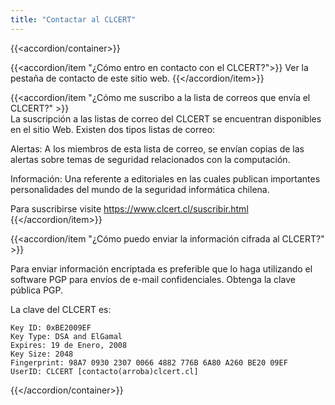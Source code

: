 ```yaml
---
title: "Contactar al CLCERT"
---
```



{{<accordion/container>}}

{{<accordion/item "¿Cómo entro en contacto con el CLCERT?">}}
Ver la pestaña de contacto de este sitio web.
{{</accordion/item>}}

{{<accordion/item "¿Cómo me suscribo a la lista de correos que envía el CLCERT?" >}}        
La suscripción a las listas de correo del CLCERT se encuentran disponibles en el sitio Web. Existen dos tipos listas de correo:

Alertas: A los miembros de esta lista de correo, se envían copias de las alertas sobre temas de seguridad relacionados con la computación.

Información: Una referente a editoriales en las cuales publican importantes personalidades del mundo de la seguridad informática chilena.

Para suscribirse visite https://www.clcert.cl/suscribir.html
{{</accordion/item>}}

{{<accordion/item "¿Cómo puedo enviar la información cifrada al CLCERT?" >}}

Para enviar información encriptada es preferible que lo haga utilizando el software PGP para envíos de e-mail confidenciales. Obtenga la clave pública PGP.

La clave del CLCERT es:

    Key ID: 0xBE2009EF
    Key Type: DSA and ElGamal
    Expires: 19 de Enero, 2008
    Key Size: 2048
    Fingerprint: 98A7 0930 2307 0066 4882 776B 6A80 A260 BE20 09EF
    UserID: CLCERT [contacto(arroba)clcert.cl]

{{</accordion/container>}}

